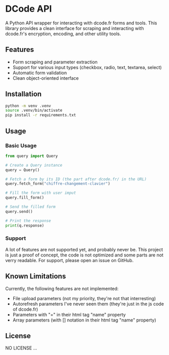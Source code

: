 # DCode API

A Python API wrapper for interacting with dcode.fr forms and tools. This library provides a clean interface for scraping and interacting with dcode.fr's encryption, encoding, and other utility tools.

## Features

- Form scraping and parameter extraction
- Support for various input types (checkbox, radio, text, textarea, select)
- Automatic form validation
- Clean object-oriented interface

## Installation

```bash
python -m venv .venv
source .venv/bin/activate
pip install -r requirements.txt
```

## Usage

### Basic Usage

```python
from query import Query

# Create a Query instance
query = Query()

# Fetch a form by its ID (the part after dcode.fr/ in the URL)
query.fetch_form("chiffre-changement-clavier")

# Fill the form with user imput
query.fill_form()

# Send the filled form
query.send()

# Print the response
print(q.response)
```

### Support

A lot of features are not supported yet, and probably never be. This project is just a proof of concept, the code is not optimized and some parts are not verry readable.
For support, please open an issue on GitHub.

## Known Limitations

Currently, the following features are not implemented:

- File upload parameters (not my priority, they're not that interresting)
- Autorefresh parameters I've never seen them (they're just in the js code of dcode.fr)
- Parameters with "=" in their html tag "name" property 
- Array parameters (with [] notation in their html tag "name" property)

## License

NO LICENSE ...
